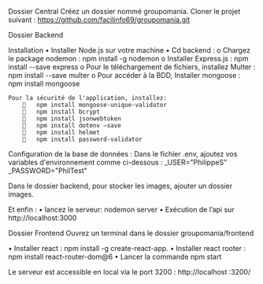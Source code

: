Dossier Central
Créez un dossier nommé groupomania. 
Cloner le projet suivant :  https://github.com/facilinfo69/groupomania.git

Dossier Backend

Installation
•	Installer Node.js sur votre machine
•	Cd backend :
	o	Chargez le package nodemon : npm install -g nodemon
	o	Installer Express.js : npm install --save express
	o	Pour le téléchargement de fichiers, installez  Multer : npm install --save multer
	o	Pour accéder à la BDD, Installer mongoose : npm install mongoose

	Pour la sécurité de l'application, installez:
			npm install mongoose-unique-validator 
			npm install bcrypt 
			npm install jsonwebtoken 
			npm install dotenv –save 
			npm install helmet 
			npm install password-validator 

Configuration de la base de données :
Dans le fichier .env, ajoutez vos variables d'environnement comme ci-dessous :
_USER="PhilippeS"
_PASSWORD="PhilTest"

Dans le dossier backend, pour stocker les images, ajouter un dossier images.

Et enfin :
•	lancez le serveur: nodemon server
•	Exécution de l’api sur http://localhost:3000


Dossier Frontend
Ouvrez un terminal dans le dossier groupomania/frontend

•	Installer react : npm install -g create-react-app.
•	Installer react rooter : npm install react-router-dom@6
•	Lancer la commande npm start

Le serveur est accessible en local via le port 3200 : http://localhost :3200/


